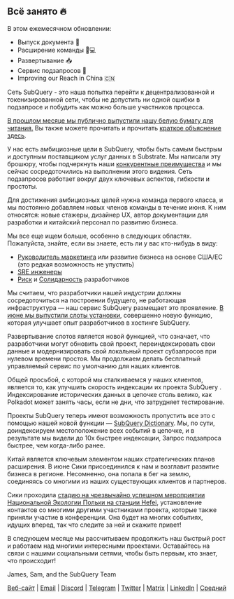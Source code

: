 ## Всё занято 🔥

В этом ежемесячном обновлении:

-   Выпуск документа 🎊
-   Расширение команды 👩💻
-   Развертывание 📥
-   Сервис подзапросов 📖
-   Improving our Reach in China 🇨🇳

Сеть SubQuery - это наша попытка перейти к децентрализованной и токенизированной сети, чтобы не допустить ни одной ошибки в подзапросе и побудить как можно больше участников процесса.

[В прошлом месяце мы публично выпустили нашу белую бумагу для читания.](https://static.subquery.network/whitepaper.pdf) Вы также можете прочитать и прочитать [краткое объяснение здесь](https://subquery.medium.com/the-subquery-network-a-summary-46cde0acb010).

У нас есть амбициозные цели в SubQuery, чтобы быть самым быстрым и доступным поставщиком услуг данных в Substrate. Мы написали эту брошюру, чтобы подчеркнуть наши [конкурентные преимущества](https://subquery.medium.com/subquery-network-our-goals-and-competitive-advantages-a6efdd544be4) и мы сейчас сосредоточились на выполнении этого видения. Сеть подзапросов работает вокруг двух ключевых аспектов, гибкости и простоты.

Для достижения амбициозных целей нужна команда первого класса, и мы постоянно добавляем новых членов команды в течение июня. К ним относятся: новые стажеры, дизайнер UX, автор документации для разработки и китайский персонал по развитию бизнеса.

Мы все еще ищем больше, особенно в следующих областях. Пожалуйста, знайте, если вы знаете, есть ли у вас кто-нибудь в виду:

-   [Руководитель маркетинга](https://angel.co/company/subquery/jobs/1494376-head-of-marketing) или развитие бизнеса на основе США/ЕС (это редкая возможность не упустить)
-   [SRE инженеры](https://angel.co/company/subquery/jobs/1497942-site-reliability-engineer)
-   [Риск](https://angel.co/company/subquery/jobs/1494414-rust-developer) и [Солидарность](https://angel.co/company/subquery/jobs/1494435-solidity-developer) разработчиков

Мы считаем, что разработчики нашей индустрии должны сосредоточиться на построении будущего, не работающая инфраструктура — наш сервис SubQuery размещает это проявление. [В июне мы выпустили слоты установки](https://subquery.medium.com/deployment-slots-are-here-subquery-projects-4fe2629f8858), совершенно новую функцию, которая улучшает опыт разработчиков в хостинге SubQuery.

Развертывание слотов является новой функцией, что означает, что разработчики могут обновить свой проект, переиндексировать свои данные и модернизировать свой локальный проект субзапросов при нулевом времени простоя. Мы продолжаем делать бесплатный управляемый сервис по умолчанию для наших клиентов.

Общей просьбой, с которой мы сталкиваемся у наших клиентов, является то, как улучшить скорость индексации их проекта SubQuery . Индексирование исторических данных в цепочке столь велико, как Polkadot может занять часы, если не дни, что затрудняет тестирование.

Проекты SubQuery теперь имеют возможность пропустить все это с помощью нашей новой функции — [SubQuery Dictionary](https://subquery.medium.com/subquerys-just-got-a-lot-faster-with-the-dictionary-8a7a1447574). Мы, по сути, доиндексируем местоположение всех событий в цепочке, и в результате мы видели до 10x быстрее индексации, Запрос подзапроса быстрее, чем когда-либо ранее.

Китай является ключевым элементом наших стратегических планов расширения. В июне Сики присоединился к нам и возглавит развитие бизнеса в регионе. Несомненно, она попала в бег на землю, соединяясь со многими из наших существующих клиентов и партнеров.

Сики проходила [стадию на чрезвычайно успешном мероприятии Национальной Экологии Польки на станции Hefei](https://twitter.com/SubQueryNetwork/status/1409696588465721348), установление контактов со многими другими участниками проекта, которые также приняли участие в конференции. Она будет на многих событиях, идущих вперед, так что следите за ней и скажите привет!

В следующем месяце мы рассчитываем продолжить наш быстрый рост и работаем над многими интересными проектами. Оставайтесь на связи с нашими социальными сетями, чтобы быть первым, кто знает, что происходит!

James, Sam, and the SubQuery Team

[Веб-сайт](https://subquery.network/) | [Email](mailto:hello@subquery.network) | [Discord](https://discord.com/invite/78zg8aBSMG) | [Telegram](https://t.me/subquerynetwork) | [Twitter](https://twitter.com/subquerynetwork) | [Matrix](https://matrix.to/#/#subquery:matrix.org) | [LinkedIn](https://www.linkedin.com/company/subquery) | [Средний](https://subquery.medium.com/)